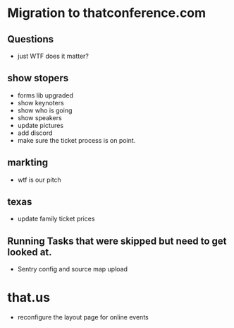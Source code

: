 # Migration to thatconference.com

## Questions
* just WTF does it matter?



## show stopers
* forms lib upgraded
* show keynoters
* show who is going
* show speakers
* update pictures
* add discord
* make sure the ticket process is on point.

## markting 
* wtf is our pitch

## texas 
* update family ticket prices

## Running Tasks that were skipped but need to get looked at.
* Sentry config and source map upload

# that.us
* reconfigure the layout page for online events